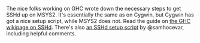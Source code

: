 The nice folks working on GHC wrote down the necessary steps to get SSHd up on MSYS2. It's essentially the same as on Cygwin, but Cygwin has got a nice setup script, while MSYS2 does not. Read the guide on [the GHC wikipage on SSHd](https://ghc.haskell.org/trac/ghc/wiki/Building/Windows/SSHD). There's also [an SSHd setup script](https://gist.github.com/samhocevar/00eec26d9e9988d080ac) by @samhocevar, including helpful comments.